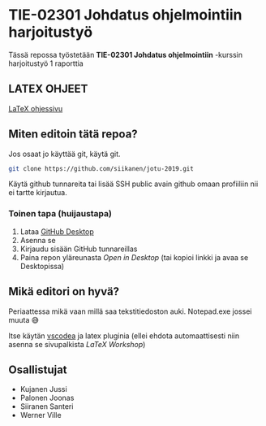 # TIE-02301 Johdatus ohjelmointiin harjoitustyö

Tässä repossa työstetään **TIE-02301 Johdatus ohjelmointiin** -kurssin harjoitustyö 1 raporttia

## LATEX OHJEET

[LaTeX ohjessivu](harjoitustyo/README.md)

## Miten editoin tätä repoa?

Jos osaat jo käyttää git, käytä git.

```bash
git clone https://github.com/siikanen/jotu-2019.git
```

Käytä github tunnareita tai lisää SSH public avain github omaan profiiliin nii ei tartte kirjautua.

### Toinen tapa (huijaustapa)

1. Lataa [GitHub Desktop](https://desktop.github.com/)
2. Asenna se
3. Kirjaudu sisään GitHub tunnareillas
4. Paina repon yläreunasta *Open in Desktop* (tai kopioi linkki ja avaa se Desktopissa)

## Mikä editori on hyvä?

Periaattessa mikä vaan millä saa tekstitiedoston auki. Notepad.exe jossei muuta 😅

Itse käytän [vscodea](https://code.visualstudio.com/) ja latex pluginia (ellei ehdota automaattisesti niin asenna se sivupalkista *LaTeX Workshop*)

## Osallistujat

- Kujanen Jussi
- Palonen Joonas
- Siiranen Santeri
- Werner Ville
